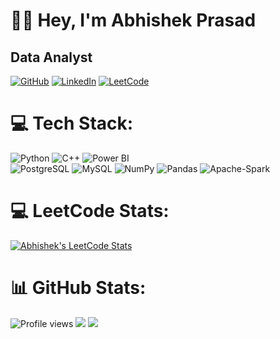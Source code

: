 # 👨‍💻 Hey, I'm Abhishek Prasad
## Data Analyst

[![GitHub](https://img.shields.io/badge/GitHub-Follow-black?style=flat-square&logo=github)](https://github.com/Abhi-415)
[![LinkedIn](https://img.shields.io/badge/Portfolio-Visit-brightgreen?style=flat-square)](https://www.linkedin.com/in/abhishek-prasad415/)
[![LeetCode](https://img.shields.io/badge/LeetCode-Profile-orange?style=flat-square&logo=leetcode)](https://leetcode.com/Abhishek__415/)

<!-- ![Profile views](https://komarev.com/ghpvc/?username=priyanshuJain-32&color=lightgrey) -->
# 💻 Tech Stack: 
![Python](https://img.shields.io/badge/python-3670A0?style=for-the-badge&logo=python&logoColor=ffdd54) ![C++](https://img.shields.io/badge/C++-%23ED8B00.svg?style=for-the-badge&logo=cplusplus&logoColor=white) ![Power BI](https://img.shields.io/badge/Power%20BI-64BC4BC3.svg?style=for-the-badge&logo=bookmeter&logoColor=white&color=yellow) <br>
![PostgreSQL](https://img.shields.io/badge/PostgreSQL-%23563D7C.svg?style=for-the-badge&logo=postgresql&logoColor=white) ![MySQL](https://img.shields.io/badge/mysql-%2300f.svg?style=for-the-badge&logo=mysql&logoColor=white) ![NumPy](https://img.shields.io/badge/numpy-%23013243.svg?style=for-the-badge&logo=numpy&logoColor=white) ![Pandas](https://img.shields.io/badge/pandas-%23150458.svg?style=for-the-badge&logo=pandas&logoColor=white) ![Apache-Spark](https://img.shields.io/badge/Apache%20Spark-%23F7931E.svg?style=for-the-badge&logo=apachespark&logoColor=white)
<!-- ![C](https://img.shields.io/badge/c-%2300599C.svg?style=for-the-badge&logo=c&logoColor=white) ![C++](https://img.shields.io/badge/c++-%2300599C.svg?style=for-the-badge&logo=c%2B%2B&logoColor=white) ![CSS3](https://img.shields.io/badge/css3-%231572B6.svg?style=for-the-badge&logo=css3&logoColor=white) ![HTML5](https://img.shields.io/badge/html5-%23E34F26.svg?style=for-the-badge&logo=html5&logoColor=white) -->
<!--![MongoDB](https://img.shields.io/badge/MongoDB-%234ea94b.svg?style=for-the-badge&logo=mongodb&logoColor=white)--> 
<!--![Google Cloud](https://img.shields.io/badge/Google%20Cloud-%234285F4.svg?style=for-the-badge&logo=google-cloud&logoColor=white) ![AWS](https://img.shields.io/badge/AWS-%23FF9900.svg?style=for-the-badge&logo=amazon-aws&logoColor=white)--> 
<!--![TensorFlow](https://img.shields.io/badge/TensorFlow-%23FF6F00.svg?style=for-the-badge&logo=TensorFlow&logoColor=white)-->

# 💻 LeetCode Stats:
[![Abhishek's LeetCode Stats](https://leetcode-stats.vercel.app/api?username=Abhishek__415&theme=Dark)](https://leetcode.com/Abhishek__415/)

# 📊 GitHub Stats:
<!--<img align="right" width="300" src="https://user-images.githubusercontent.com/94922914/233508815-a208793f-7564-4ee8-9a01-1c487e22ccef.gif">-->
![Profile views](http://github-profile-summary-cards.vercel.app/api/cards/profile-details?username=abhi-415&theme=dark)
<img  src="https://streak-stats.demolab.com?user=abhi-415&theme=aura&hide_border=true&card_width=550"/>
<img  src="https://github-readme-stats.vercel.app/api?username=abhi-415&theme=aura&include_all_commits=true&card_width=550&hide_border=true&rank_icon=github"/></br>
<!--
**priyanshuJain-32/priyanshuJain-32** is a ✨ _special_ ✨ repository because its `README.md` (this file) appears on your GitHub profile.

Here are some ideas to get you started:

- 🔭 I’m currently working on ...
- 🌱 I’m currently learning ...
- 👯 I’m looking to collaborate on ...
- 🤔 I’m looking for help with ...
- 💬 Ask me about ...
- 📫 How to reach me: ...
- 😄 Pronouns: ...
- ⚡ Fun fact: ...
-->
